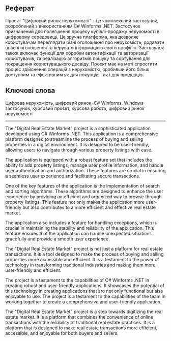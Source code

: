 ## Реферат

Проєкт "Цифровий ринок нерухомості" - це комплексний застосунок, розроблений з використанням C# Winforms .NET. Застосунок призначений для полегшення процесу купівлі-продажу нерухомості в цифровому середовищі. Це зручна платформа, яка дозволяє користувачам переглядати різні оголошення про нерухомість, додавати власні оголошення та керувати інформацією свого профілю. Застосунок також включає функції для обробки автентифікації та авторизації користувачів, та реалізацію алгоритмів пошуку та сортування для покращення користувацького досвіду. Проєкт має на меті спростити процес здійснення операцій з нерухомістю, зробивши його більш доступним та ефективним як для покупців, так і для продавців.

## Ключові слова

Цифрова нерухомість, цифровий ринок, C# Winforms, Windows застосунок, курсовий проєкт, курсова робота, цифровий ринок нерухомості

---

The "Digital Real Estate Market" project is a sophisticated application developed using C# Winforms .NET. This application is a comprehensive platform designed to streamline the process of buying and selling properties in a digital environment. It is designed to be user-friendly, allowing users to navigate through various property listings with ease.

The application is equipped with a robust feature set that includes the ability to add property listings, manage user profile information, and handle user authentication and authorization. These features are crucial in ensuring a seamless user experience and facilitating secure transactions.

One of the key features of the application is the implementation of search and sorting algorithms. These algorithms are designed to enhance the user experience by providing an efficient and organized way to browse through property listings. This feature not only makes the application more user-friendly but also contributes to a more efficient and effective real estate market.

The application also includes a feature for handling exceptions, which is crucial in maintaining the stability and reliability of the application. This feature ensures that the application can handle unexpected situations gracefully and provide a smooth user experience.

The "Digital Real Estate Market" project is not just a platform for real estate transactions. It is a tool designed to make the process of buying and selling properties more accessible and efficient. It is a testament to the power of technology in transforming traditional industries and making them more user-friendly and efficient.

The project is a testament to the capabilities of C# Winforms .NET in creating robust and user-friendly applications. It showcases the potential of this technology in creating applications that are not only functional but also enjoyable to use. The project is a testament to the capabilities of the team in working together to create a comprehensive and user-friendly application.

The "Digital Real Estate Market" project is a step towards digitizing the real estate market. It is a platform that combines the convenience of online transactions with the reliability of traditional real estate practices. It is a platform that is designed to make real estate transactions more efficient, accessible, and enjoyable for both buyers and sellers.
